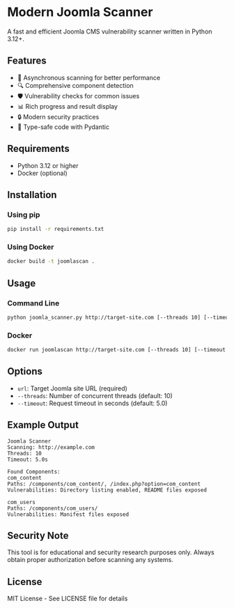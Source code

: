 # Modern Joomla Scanner

A fast and efficient Joomla CMS vulnerability scanner written in Python 3.12+.

## Features

- 🚀 Asynchronous scanning for better performance
- 🔍 Comprehensive component detection
- 🛡️ Vulnerability checks for common issues
- 📊 Rich progress and result display
- 🔒 Modern security practices
- 🎯 Type-safe code with Pydantic

## Requirements

- Python 3.12 or higher
- Docker (optional)

## Installation

### Using pip

```bash
pip install -r requirements.txt
```

### Using Docker

```bash
docker build -t joomlascan .
```

## Usage

### Command Line

```bash
python joomla_scanner.py http://target-site.com [--threads 10] [--timeout 5.0]
```

### Docker

```bash
docker run joomlascan http://target-site.com [--threads 10] [--timeout 5.0]
```

## Options

- `url`: Target Joomla site URL (required)
- `--threads`: Number of concurrent threads (default: 10)
- `--timeout`: Request timeout in seconds (default: 5.0)

## Example Output

```
Joomla Scanner
Scanning: http://example.com
Threads: 10
Timeout: 5.0s

Found Components:
com_content
Paths: /components/com_content/, /index.php?option=com_content
Vulnerabilities: Directory listing enabled, README files exposed

com_users
Paths: /components/com_users/
Vulnerabilities: Manifest files exposed
```

## Security Note

This tool is for educational and security research purposes only. Always obtain proper authorization before scanning any systems.

## License

MIT License - See LICENSE file for details

